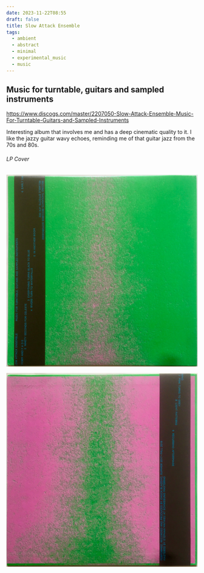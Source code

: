 ```yaml
---
date: 2023-11-22T08:55
draft: false
title: Slow Attack Ensemble
tags:
  - ambient
  - abstract
  - minimal
  - experimental_music
  - music
---
```


## Music for turntable, guitars and sampled instruments

https://www.discogs.com/master/2207050-Slow-Attack-Ensemble-Music-For-Turntable-Guitars-and-Sampled-Instruments

Interesting album that involves me and has a deep cinematic quality to it. I like the jazzy guitar wavy echoes, reminding me of that guitar jazz from the 70s and 80s.

###### LP Cover

![Rugged texture with fluor colors ranging from mostly green to a center, vertical pink smudge. Has a black ribbon to the left side with the album details written in blue](../../attachment/vsc-paste/slow_attack_ensemble-231122090216.png)

![This is the back cover and it's a similar texture but with inverted colors in relation to the front. The same black ribbon goes to the back, now showing to the sight with more written details](../../attachment/vsc-paste/slow_attack_ensemble-231122090323.png)